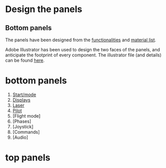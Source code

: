 # Design the panels

## Bottom panels

The panels have been designed from the [functionalities](functionalities.md) and [material list](bom.md).

Adobe Illustrator has been used to design the two faces of the panels, and anticipate the footprint of every component.
The illustrator file (and details) can be found [here](illustrator.md).


# bottom panels

1. [Start/mode](1-start/1.md)
2. [Displays](2-displays/2.md)
3. [Laser](3-laser/3.md)
4. [Pilot](4-pilot/4.md)
5. [Flight mode]
6. [Phases]
7. [Joystick]
8. [Commands]
9. [Audio]


# top panels